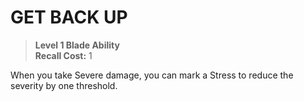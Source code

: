 ﻿---
tags:
  - Ability
  - CharacterOption
name: 'GET BACK UP'
level: 1
domain: 'Blade'
type: 'Ability'
recall: '1'
description: 'When you take Severe damage, you can mark a Stress to reduce the severity by one threshold.'
---
# GET BACK UP

> **Level 1 Blade Ability**  
> **Recall Cost:** 1

When you take Severe damage, you can mark a Stress to reduce the severity by one threshold.

